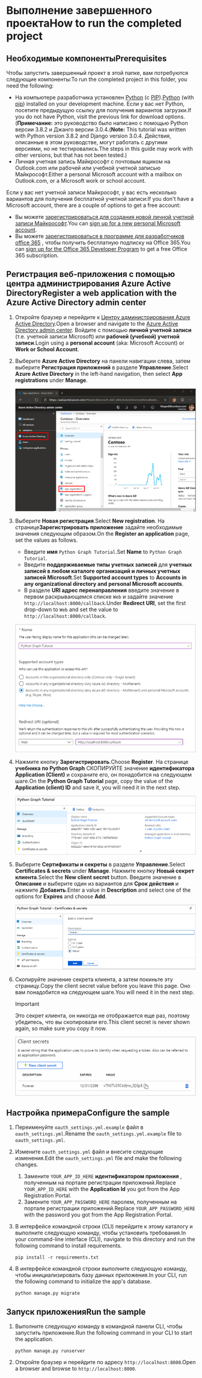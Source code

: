 # <a name="how-to-run-the-completed-project"></a><span data-ttu-id="88111-101">Выполнение завершенного проекта</span><span class="sxs-lookup"><span data-stu-id="88111-101">How to run the completed project</span></span>

## <a name="prerequisites"></a><span data-ttu-id="88111-102">Необходимые компоненты</span><span class="sxs-lookup"><span data-stu-id="88111-102">Prerequisites</span></span>

<span data-ttu-id="88111-103">Чтобы запустить завершенный проект в этой папке, вам потребуются следующие компоненты:</span><span class="sxs-lookup"><span data-stu-id="88111-103">To run the completed project in this folder, you need the following:</span></span>

- <span data-ttu-id="88111-104">На компьютере разработчика установлен [Python](https://www.python.org/) (с [PIP](https://pypi.org/project/pip/)).</span><span class="sxs-lookup"><span data-stu-id="88111-104">[Python](https://www.python.org/) (with [pip](https://pypi.org/project/pip/)) installed on your development machine.</span></span> <span data-ttu-id="88111-105">Если у вас нет Python, посетите предыдущую ссылку для получения вариантов загрузки.</span><span class="sxs-lookup"><span data-stu-id="88111-105">If you do not have Python, visit the previous link for download options.</span></span> <span data-ttu-id="88111-106">(**Примечание:** это руководство было написано с помощью Python версии 3.8.2 и Джанго версии 3.0.4.</span><span class="sxs-lookup"><span data-stu-id="88111-106">(**Note:** This tutorial was written with Python version 3.8.2 and Django version 3.0.4.</span></span> <span data-ttu-id="88111-107">Действия, описанные в этом руководстве, могут работать с другими версиями, но не тестировались.</span><span class="sxs-lookup"><span data-stu-id="88111-107">The steps in this guide may work with other versions, but that has not been tested.)</span></span>
- <span data-ttu-id="88111-108">Личная учетная запись Майкрософт с почтовым ящиком на Outlook.com или рабочей или учебной учетной записью Майкрософт.</span><span class="sxs-lookup"><span data-stu-id="88111-108">Either a personal Microsoft account with a mailbox on Outlook.com, or a Microsoft work or school account.</span></span>

<span data-ttu-id="88111-109">Если у вас нет учетной записи Майкрософт, у вас есть несколько вариантов для получения бесплатной учетной записи:</span><span class="sxs-lookup"><span data-stu-id="88111-109">If you don't have a Microsoft account, there are a couple of options to get a free account:</span></span>

- <span data-ttu-id="88111-110">Вы можете [зарегистрироваться для создания новой личной учетной записи Майкрософт](https://signup.live.com/signup?wa=wsignin1.0&rpsnv=12&ct=1454618383&rver=6.4.6456.0&wp=MBI_SSL_SHARED&wreply=https://mail.live.com/default.aspx&id=64855&cbcxt=mai&bk=1454618383&uiflavor=web&uaid=b213a65b4fdc484382b6622b3ecaa547&mkt=E-US&lc=1033&lic=1).</span><span class="sxs-lookup"><span data-stu-id="88111-110">You can [sign up for a new personal Microsoft account](https://signup.live.com/signup?wa=wsignin1.0&rpsnv=12&ct=1454618383&rver=6.4.6456.0&wp=MBI_SSL_SHARED&wreply=https://mail.live.com/default.aspx&id=64855&cbcxt=mai&bk=1454618383&uiflavor=web&uaid=b213a65b4fdc484382b6622b3ecaa547&mkt=E-US&lc=1033&lic=1).</span></span>
- <span data-ttu-id="88111-111">Вы можете [зарегистрироваться в программе для разработчиков office 365](https://developer.microsoft.com/office/dev-program) , чтобы получить бесплатную подписку на Office 365.</span><span class="sxs-lookup"><span data-stu-id="88111-111">You can [sign up for the Office 365 Developer Program](https://developer.microsoft.com/office/dev-program) to get a free Office 365 subscription.</span></span>

## <a name="register-a-web-application-with-the-azure-active-directory-admin-center"></a><span data-ttu-id="88111-112">Регистрация веб-приложения с помощью центра администрирования Azure Active Directory</span><span class="sxs-lookup"><span data-stu-id="88111-112">Register a web application with the Azure Active Directory admin center</span></span>

1. <span data-ttu-id="88111-113">Откройте браузер и перейдите к [Центру администрирования Azure Active Directory](https://aad.portal.azure.com).</span><span class="sxs-lookup"><span data-stu-id="88111-113">Open a browser and navigate to the [Azure Active Directory admin center](https://aad.portal.azure.com).</span></span> <span data-ttu-id="88111-114">Войдите с помощью **личной учетной записи** (т.е. учетной записи Microsoft) или **рабочей (учебной) учетной записи**.</span><span class="sxs-lookup"><span data-stu-id="88111-114">Login using a **personal account** (aka: Microsoft Account) or **Work or School Account**.</span></span>

1. <span data-ttu-id="88111-115">Выберите **Azure Active Directory** на панели навигации слева, затем выберите **Регистрация приложений** в разделе **Управление**.</span><span class="sxs-lookup"><span data-stu-id="88111-115">Select **Azure Active Directory** in the left-hand navigation, then select **App registrations** under **Manage**.</span></span>

    ![<span data-ttu-id="88111-116">Снимок экрана с регистрациями приложений</span><span class="sxs-lookup"><span data-stu-id="88111-116">A screenshot of the App registrations</span></span> ](/tutorial/images/aad-portal-app-registrations.png)

1. <span data-ttu-id="88111-117">Выберите **Новая регистрация**.</span><span class="sxs-lookup"><span data-stu-id="88111-117">Select **New registration**.</span></span> <span data-ttu-id="88111-118">На странице**Зарегистрировать приложение** задайте необходимые значения следующим образом.</span><span class="sxs-lookup"><span data-stu-id="88111-118">On the **Register an application** page, set the values as follows.</span></span>

    - <span data-ttu-id="88111-119">Введите **имя** `Python Graph Tutorial`.</span><span class="sxs-lookup"><span data-stu-id="88111-119">Set **Name** to `Python Graph Tutorial`.</span></span>
    - <span data-ttu-id="88111-120">Введите **поддерживаемые типы учетных записей** для **учетных записей в любом каталоге организаций и личных учетных записей Microsoft**.</span><span class="sxs-lookup"><span data-stu-id="88111-120">Set **Supported account types** to **Accounts in any organizational directory and personal Microsoft accounts**.</span></span>
    - <span data-ttu-id="88111-121">В разделе **URI адрес перенаправления** введите значение в первом раскрывающемся списке `Web` и задайте значение `http://localhost:8000/callback`.</span><span class="sxs-lookup"><span data-stu-id="88111-121">Under **Redirect URI**, set the first drop-down to `Web` and set the value to `http://localhost:8000/callback`.</span></span>

    ![Снимок страницы "регистрация приложения"](/tutorial/images/aad-register-an-app.png)

1. <span data-ttu-id="88111-123">Нажмите кнопку **Зарегистрировать**.</span><span class="sxs-lookup"><span data-stu-id="88111-123">Choose **Register**.</span></span> <span data-ttu-id="88111-124">На странице **учебника по Python Graph** СКОПИРУЙТЕ значение **идентификатора Application (Client)** и сохраните его, он понадобится на следующем шаге.</span><span class="sxs-lookup"><span data-stu-id="88111-124">On the **Python Graph Tutorial** page, copy the value of the **Application (client) ID** and save it, you will need it in the next step.</span></span>

    ![Снимок экрана с ИДЕНТИФИКАТОРом приложения для новой регистрации приложения](/tutorial/images/aad-application-id.png)

1. <span data-ttu-id="88111-126">Выберите **Сертификаты и секреты** в разделе **Управление**.</span><span class="sxs-lookup"><span data-stu-id="88111-126">Select **Certificates & secrets** under **Manage**.</span></span> <span data-ttu-id="88111-127">Нажмите кнопку **Новый секрет клиента**.</span><span class="sxs-lookup"><span data-stu-id="88111-127">Select the **New client secret** button.</span></span> <span data-ttu-id="88111-128">Введите значение в **Описание** и выберите один из вариантов для **Срок действия** и нажмите **Добавить**.</span><span class="sxs-lookup"><span data-stu-id="88111-128">Enter a value in **Description** and select one of the options for **Expires** and choose **Add**.</span></span>

    ![Снимок экрана: диалоговое окно добавления секрета клиента](/tutorial/images/aad-new-client-secret.png)

1. <span data-ttu-id="88111-130">Скопируйте значение секрета клиента, а затем покиньте эту страницу.</span><span class="sxs-lookup"><span data-stu-id="88111-130">Copy the client secret value before you leave this page.</span></span> <span data-ttu-id="88111-131">Оно вам понадобится на следующем шаге.</span><span class="sxs-lookup"><span data-stu-id="88111-131">You will need it in the next step.</span></span>

    > [!IMPORTANT]
    > <span data-ttu-id="88111-132">Это секрет клиента, он никогда не отображается еще раз, поэтому убедитесь, что вы скопировали его.</span><span class="sxs-lookup"><span data-stu-id="88111-132">This client secret is never shown again, so make sure you copy it now.</span></span>

    ![Снимок экрана с недавно добавленным секретом клиента](/tutorial/images/aad-copy-client-secret.png)

## <a name="configure-the-sample"></a><span data-ttu-id="88111-134">Настройка примера</span><span class="sxs-lookup"><span data-stu-id="88111-134">Configure the sample</span></span>

1. <span data-ttu-id="88111-135">Переименуйте `oauth_settings.yml.example` файл в `oauth_settings.yml`.</span><span class="sxs-lookup"><span data-stu-id="88111-135">Rename the `oauth_settings.yml.example` file to `oauth_settings.yml`.</span></span>
1. <span data-ttu-id="88111-136">Измените `oauth_settings.yml` файл и внесите следующие изменения.</span><span class="sxs-lookup"><span data-stu-id="88111-136">Edit the `oauth_settings.yml` file and make the following changes.</span></span>
    1. <span data-ttu-id="88111-137">Замените `YOUR_APP_ID_HERE` **идентификатором приложения** , полученным на портале регистрации приложений.</span><span class="sxs-lookup"><span data-stu-id="88111-137">Replace `YOUR_APP_ID_HERE` with the **Application Id** you got from the App Registration Portal.</span></span>
    1. <span data-ttu-id="88111-138">Замените `YOUR_APP_PASSWORD_HERE` паролем, полученным на портале регистрации приложений.</span><span class="sxs-lookup"><span data-stu-id="88111-138">Replace `YOUR_APP_PASSWORD_HERE` with the password you got from the App Registration Portal.</span></span>
1. <span data-ttu-id="88111-139">В интерфейсе командной строки (CLI) перейдите к этому каталогу и выполните следующую команду, чтобы установить требования.</span><span class="sxs-lookup"><span data-stu-id="88111-139">In your command-line interface (CLI), navigate to this directory and run the following command to install requirements.</span></span>

    ```Shell
    pip install -r requirements.txt
    ```

1. <span data-ttu-id="88111-140">В интерфейсе командной строки выполните следующую команду, чтобы инициализировать базу данных приложения.</span><span class="sxs-lookup"><span data-stu-id="88111-140">In your CLI, run the following command to initialize the app's database.</span></span>

    ```Shell
    python manage.py migrate
    ```

## <a name="run-the-sample"></a><span data-ttu-id="88111-141">Запуск приложения</span><span class="sxs-lookup"><span data-stu-id="88111-141">Run the sample</span></span>

1. <span data-ttu-id="88111-142">Выполните следующую команду в командной панели CLI, чтобы запустить приложение.</span><span class="sxs-lookup"><span data-stu-id="88111-142">Run the following command in your CLI to start the application.</span></span>

    ```Shell
    python manage.py runserver
    ```

1. <span data-ttu-id="88111-143">Откройте браузер и перейдите по адресу `http://localhost:8000`.</span><span class="sxs-lookup"><span data-stu-id="88111-143">Open a browser and browse to `http://localhost:8000`.</span></span>
